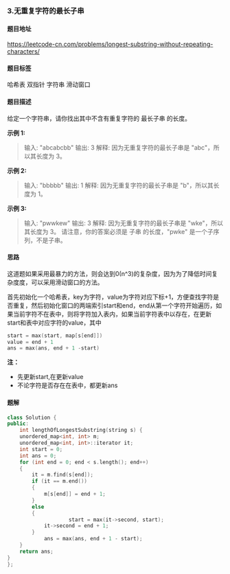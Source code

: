 ### 3.无重复字符的最长子串

#### 题目地址

<https://leetcode-cn.com/problems/longest-substring-without-repeating-characters/>

#### 题目标签

哈希表	双指针	字符串	滑动窗口

#### 题目描述

给定一个字符串，请你找出其中不含有重复字符的 最长子串 的长度。

**示例 1:**

> 输入: "abcabcbb"
> 输出: 3 
> 解释: 因为无重复字符的最长子串是 "abc"，所以其长度为 3。

**示例 2:**

> 输入: "bbbbb"
> 输出: 1
> 解释: 因为无重复字符的最长子串是 "b"，所以其长度为 1。

**示例 3:**

> 输入: "pwwkew"
> 输出: 3
> 解释: 因为无重复字符的最长子串是 "wke"，所以其长度为 3。
>      请注意，你的答案必须是 子串 的长度，"pwke" 是一个子序列，不是子串。

#### 思路

这道题如果采用最暴力的方法，则会达到0(n^3)的复杂度，因为为了降低时间复杂度度，可以采用滑动窗口的方法。

首先初始化一个哈希表，key为字符，value为字符对应下标+1，方便查找字符是否重复，然后初始化窗口的两端索引start和end，end从第一个字符开始遍历，如果当前字符不在表中，则将字符加入表内，如果当前字符表中以存在，在更新start和表中对应字符的value，其中 

```c++
start = max(start, map[s[end]]) 
value = end + 1
ans = max(ans, end + 1 -start)
```

**注：**

- 先更新start,在更新value
- 不论字符是否存在在表中，都更新ans

#### 题解

```c++
class Solution {
public:
    int lengthOfLongestSubstring(string s) {
    unordered_map<int, int> m;
	unordered_map<int, int>::iterator it;
	int start = 0;
	int ans = 0;
	for (int end = 0; end < s.length(); end++)
	{
		it = m.find(s[end]);
		if (it == m.end())
		{
		 	m[s[end]] = end + 1;
		}
		else
		{
            		start = max(it->second, start);
			it->second = end + 1; 
		}
    		ans = max(ans, end + 1 - start);
	}
    return ans;
}
};
```

